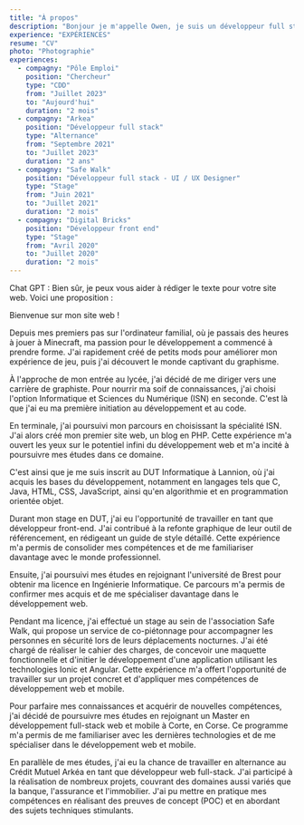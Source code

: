 ```yaml
---
title: "À propos"
description: "Bonjour je m'appelle Owen, je suis un développeur full stack, qui adore explorer de nouvelles technologies web."
experience: "EXPÉRIENCES"
resume: "CV"
photo: "Photographie"
experiences:
  - compagny: "Pôle Emploi"
    position: "Chercheur"
    type: "CDD"
    from: "Juillet 2023"
    to: "Aujourd'hui"
    duration: "2 mois"
  - compagny: "Arkea"
    position: "Développeur full stack"
    type: "Alternance"
    from: "Septembre 2021"
    to: "Juillet 2023"
    duration: "2 ans"
  - compagny: "Safe Walk"
    position: "Développeur full stack - UI / UX Designer"
    type: "Stage"
    from: "Juin 2021"
    to: "Juillet 2021"
    duration: "2 mois"
  - compagny: "Digital Bricks"
    position: "Développeur front end"
    type: "Stage"
    from: "Avril 2020"
    to: "Juillet 2020"
    duration: "2 mois"
---
```

Chat GPT : Bien sûr, je peux vous aider à rédiger le texte pour votre site web. Voici une proposition :

Bienvenue sur mon site web !

Depuis mes premiers pas sur l'ordinateur familial, où je passais des heures à jouer à Minecraft, ma passion pour le développement a commencé à prendre forme. J'ai rapidement créé de petits mods pour améliorer mon expérience de jeu, puis j'ai découvert le monde captivant du graphisme.

À l'approche de mon entrée au lycée, j'ai décidé de me diriger vers une carrière de graphiste. Pour nourrir ma soif de connaissances, j'ai choisi l'option Informatique et Sciences du Numérique (ISN) en seconde. C'est là que j'ai eu ma première initiation au développement et au code.

En terminale, j'ai poursuivi mon parcours en choisissant la spécialité ISN. J'ai alors créé mon premier site web, un blog en PHP. Cette expérience m'a ouvert les yeux sur le potentiel infini du développement web et m'a incité à poursuivre mes études dans ce domaine.

C'est ainsi que je me suis inscrit au DUT Informatique à Lannion, où j'ai acquis les bases du développement, notamment en langages tels que C, Java, HTML, CSS, JavaScript, ainsi qu'en algorithmie et en programmation orientée objet.

Durant mon stage en DUT, j'ai eu l'opportunité de travailler en tant que développeur front-end. J'ai contribué à la refonte graphique de leur outil de référencement, en rédigeant un guide de style détaillé. Cette expérience m'a permis de consolider mes compétences et de me familiariser davantage avec le monde professionnel.

Ensuite, j'ai poursuivi mes études en rejoignant l'université de Brest pour obtenir ma licence en Ingénierie Informatique. Ce parcours m'a permis de confirmer mes acquis et de me spécialiser davantage dans le développement web.

Pendant ma licence, j'ai effectué un stage au sein de l'association Safe Walk, qui propose un service de co-piétonnage pour accompagner les personnes en sécurité lors de leurs déplacements nocturnes. J'ai été chargé de réaliser le cahier des charges, de concevoir une maquette fonctionnelle et d'initier le développement d'une application utilisant les technologies Ionic et Angular. Cette expérience m'a offert l'opportunité de travailler sur un projet concret et d'appliquer mes compétences de développement web et mobile.

Pour parfaire mes connaissances et acquérir de nouvelles compétences, j'ai décidé de poursuivre mes études en rejoignant un Master en développement full-stack web et mobile à Corte, en Corse. Ce programme m'a permis de me familiariser avec les dernières technologies et de me spécialiser dans le développement web et mobile.

En parallèle de mes études, j'ai eu la chance de travailler en alternance au Crédit Mutuel Arkéa en tant que développeur web full-stack. J'ai participé à la réalisation de nombreux projets, couvrant des domaines aussi variés que la banque, l'assurance et l'immobilier. J'ai pu mettre en pratique mes compétences en réalisant des preuves de concept (POC) et en abordant des sujets techniques stimulants.